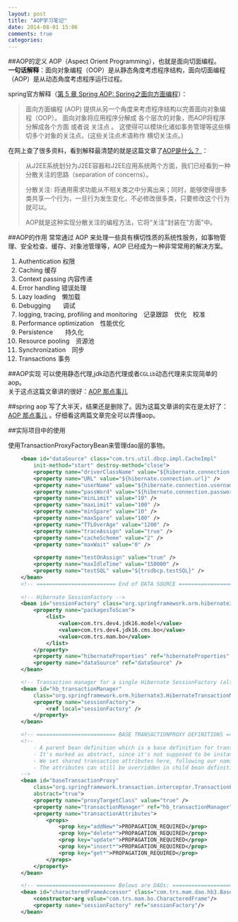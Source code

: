 ```yaml
---
layout: post
title: "AOP学习笔记"
date: 2014-08-01 15:06
comments: true
categories: 
---
```


##AOP的定义
AOP（Aspect Orient Programming），也就是面向切面编程。  
__一句话解释__：面向对象编程（OOP）是从静态角度考虑程序结构，面向切面编程（AOP）是从动态角度考虑程序运行过程。<!--more-->   

spring官方解释（[第 5 章 Spring AOP: Spring之面向方面编程](http://oss.org.cn/ossdocs/framework/spring/zh-cn/aop.html)）：  
>面向方面编程 (AOP) 提供从另一个角度来考虑程序结构以完善面向对象编程（OOP）。 面向对象将应用程序分解成 各个层次的对象，而AOP将程序分解成各个方面 或者说 关注点 。 这使得可以模块化诸如事务管理等这些横切多个对象的关注点。(这些关注点术语称作 横切关注点。)

在网上查了很多资料，看到解释最清楚的就是这篇文章了[AOP是什么？ ](http://www.jdon.com/AOPdesign/jdon-aop.htm)：  
>从J2EE系统划分为J2EE容器和J2EE应用系统两个方面，我们已经看到一种分散关注的思路（separation of concerns）。  
>
>分散关注:  将通用需求功能从不相关类之中分离出来；同时，能够使得很多类共享一个行为，一旦行为发生变化，不必修改很多类，只要修改这个行为就可以。
>
>AOP就是这种实现分散关注的编程方法，它将“关注”封装在“方面”中。

##AOP的作用
常常通过 AOP 来处理一些具有横切性质的系统性服务，如事物管理、安全检查、缓存、对象池管理等，AOP 已经成为一种非常常用的解决方案。  
1. Authentication 权限  
2. Caching 缓存  
3. Context passing 内容传递  
4. Error handling 错误处理  
5. Lazy loading　懒加载  
6. Debugging　　调试  
7. logging, tracing, profiling and monitoring　记录跟踪　优化　校准   
8. Performance optimization　性能优化  
9. Persistence　　持久化   
10. Resource pooling　资源池   
11. Synchronization　同步   
12. Transactions 事务

##AOP实现
可以使用静态代理,jdk动态代理或者`CGLib`动态代理来实现简单的aop。  
关于这点这篇文章讲的很好：[AOP 那点事儿](http://my.oschina.net/huangyong/blog/161338)  

##spring aop
写了大半天，结果还是删除了。因为这篇文章讲的实在是太好了：[AOP 那点事儿](http://my.oschina.net/huangyong/blog/161338)  。仔细看这两篇文章完全可以弄懂aop。 

##实际项目中的使用

使用TransactionProxyFactoryBean来管理dao层的事物。


```xml
	<bean id="dataSource" class="com.trs.util.dbcp.impl.CacheImpl"
		init-method="start" destroy-method="close">
		<property name="driverClassName" value="${hibernate.connection.driver_class}" />
		<property name="URL" value="${hibernate.connection.url}" />
		<property name="userName" value="${hibernate.connection.username}" />
		<property name="passWord" value="${hibernate.connection.password}" />
		<property name="minLimit" value="10" />
		<property name="maxLimit" value="100" />
		<property name="minSpare" value="10" />
		<property name="maxSpare" value="100" />
		<property name="TTLOverAge" value="1200" />
		<property name="traceAssign" value="true" />
		<property name="cacheScheme" value="2" />
		<property name="maxWait" value="0" />
		
		<property name="testOnAssign" value="true" />
		<property name="maxIdleTime" value="150000" />
		<property name="testSQL" value="${trsdbcp.testSQL}" />
	</bean>
	<!-- ========================= End of DATA SOURCE ========================= -->
	
	<!-- Hibernate SessionFactory -->
	<bean id="sessionFactory" class="org.springframework.orm.hibernate3.annotation.AnnotationSessionFactoryBean">
		<property name="packagesToScan">
			<list>
				<value>com.trs.dev4.jdk16.model</value>
				<value>com.trs.dev4.jdk16.cms.bo</value>
				<value>com.trs.mam.bo</value>
			</list>
		</property>
		<property name="hibernateProperties" ref="hibernateProperties" />
		<property name="dataSource" ref="dataSource" />
	</bean>

	<!-- Transaction manager for a single Hibernate SessionFactory (alternative to JTA) -->
	<bean id="hb_transactionManager"
		class="org.springframework.orm.hibernate3.HibernateTransactionManager">
		<property name="sessionFactory">
			<ref local="sessionFactory" />
		</property>
	</bean>

	<!-- ========================= BASE TRANSACTIONPROXY DEFINITIONS ======================== -->
	<!--
		- A parent bean definition which is a base definition for transaction proxies.
		- It's marked as abstract, since it's not supposed to be instantiated itself.
		- We set shared transaction attributes here, following our naming patterns.
		- The attributes can still be overridden in child bean definitions.
	-->
	<bean id="baseTransactionProxy"
		class="org.springframework.transaction.interceptor.TransactionProxyFactoryBean"
		abstract="true">
		<property name="proxyTargetClass" value="true" />
		<property name="transactionManager" ref="hb_transactionManager" />
		<property name="transactionAttributes">
			<props>
				<prop key="addNew*">PROPAGATION_REQUIRED</prop>
				<prop key="delete*">PROPAGATION_REQUIRED</prop>
				<prop key="update*">PROPAGATION_REQUIRED</prop>
				<prop key="insert*">PROPAGATION_REQUIRED</prop>
				<prop key="get*">PROPAGATION_REQUIRED</prop>
			</props>
		</property>
	</bean>

	<!-- ========================= Belows are DAOs: ========================= -->
	<bean id="characteredFrameAccessor" class="com.trs.mam.dao.hb3.BaseAccessor">
		<constructor-arg value="com.trs.mam.bo.CharacteredFrame"/>
		<property name="sessionFactory" ref="sessionFactory"/>
	</bean>
```
